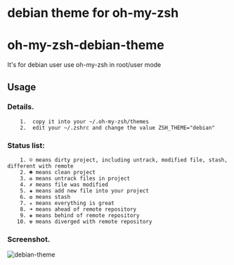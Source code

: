 debian theme for oh-my-zsh
=========================

# oh-my-zsh-debian-theme
It's for debian user use oh-my-zsh in root/user mode 

Usage
---------------------
### Details.
        1.  copy it into your ~/.oh-my-zsh/themes
        2.  edit your ~/.zshrc and change the value ZSH_THEME="debian"

### Status list:
        1. ☺ means dirty project, including untrack, modified file, stash, different with remote
        2. ☻ means clean project
        3. ♻ means untrack files in project
        4. ✗ means file was modified
        5. ✚ means add new file into your project
        6. ✪ means stash
        7. ✯ means everything is great
        8. ➜ means ahead of remote repository
        9. ❀ means behind of remote repository
       10. ☢ means diverged with remote repository

### Screenshot.
![debian-theme](https://cloud.githubusercontent.com/assets/1259324/10860591/a9532578-7f27-11e5-82ff-5affbd2e19ad.png)


